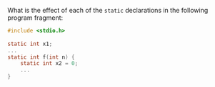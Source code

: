 What is the effect of each of the `static` declarations in the following program fragment:

```c
#include <stdio.h>
    
static int x1;
...
static int f(int n) {
    static int x2 = 0;
    ...
}
```